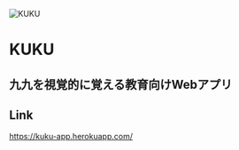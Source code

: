 ![KUKU](https://user-images.githubusercontent.com/67136466/166087357-6d2b873f-66d8-4513-9bdb-455e825e46de.svg)
# KUKU
## 九九を視覚的に覚える教育向けWebアプリ

## Link
https://kuku-app.herokuapp.com/
